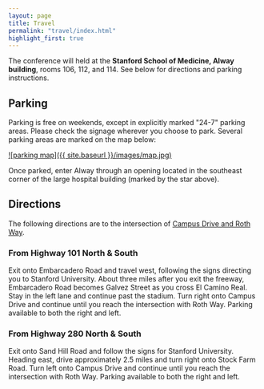 ```yaml
---
layout: page
title: Travel
permalink: "travel/index.html"
highlight_first: true
---
```


The conference will held at the **Stanford School of Medicine, Alway
building**, rooms 106, 112, and 114. See below for directions and
parking instructions.

## Parking

Parking is free on weekends, except in explicitly marked "24-7"
parking areas. Please check the signage wherever you choose to
park. Several parking areas are marked on the map below:

[![parking map]({{ site.baseurl }}/images/map.jpg)](https://www.google.com/maps/place/987+Quarry+Rd+Ext,+Stanford+University,+Palo+Alto,+CA+94304/@37.4329965,-122.1733121,17.26z/data=!4m2!3m1!1s0x808fbb2cce24e249:0xbad0ef4a41111c5)

Once parked, enter Alway through an opening located in the southeast
corner of the large hospital building (marked by the star above).

## Directions

The following directions are to the intersection of [Campus Drive and
Roth Way](https://www.google.com/maps/place/987+Quarry+Rd+Ext,+Stanford+University,+Palo+Alto,+CA+94304/@37.4329965,-122.1733121,17.26z/data=!4m2!3m1!1s0x808fbb2cce24e249:0xbad0ef4a41111c5).

### From Highway 101 North & South

Exit onto Embarcadero Road and travel west, following the signs
directing you to Stanford University. About three miles after you exit
the freeway, Embarcadero Road becomes Galvez Street as you cross El
Camino Real. Stay in the left lane and continue past the stadium. Turn
right onto Campus Drive and continue until you reach the intersection
with Roth Way. Parking available to both the right and left.

### From Highway 280 North & South

Exit onto Sand Hill Road and follow the signs for Stanford
University. Heading east, drive approximately 2.5 miles and turn right
onto Stock Farm Road. Turn left onto Campus Drive and continue until
you reach the intersection with Roth Way. Parking available to both
the right and left.

<!--
Thank you for your interest in Passion Talks!

More information regarding the conference venue is coming soon. We
appreciate your patience as we get everything ready for the event.
-->
